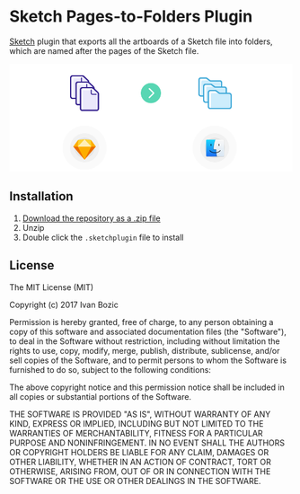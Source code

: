 # Sketch Pages-to-Folders Plugin

[Sketch](https://www.sketchapp.com/) plugin that exports all the artboards of a Sketch file into folders, which are named after the pages of the Sketch file.

![Sketch Pages-to-Folders](/Images/pages-to-folders-hero.png)

## Installation

1. [Download the repository as a .zip file](https://github.com/ivanbozic/sketch-pages-to-folders/zipball/master)
2. Unzip
3. Double click the `.sketchplugin` file to install

## License

The MIT License (MIT)

Copyright (c) 2017 Ivan Bozic

Permission is hereby granted, free of charge, to any person obtaining a copy
of this software and associated documentation files (the "Software"), to deal
in the Software without restriction, including without limitation the rights
to use, copy, modify, merge, publish, distribute, sublicense, and/or sell
copies of the Software, and to permit persons to whom the Software is
furnished to do so, subject to the following conditions:

The above copyright notice and this permission notice shall be included in
all copies or substantial portions of the Software.

THE SOFTWARE IS PROVIDED "AS IS", WITHOUT WARRANTY OF ANY KIND, EXPRESS OR
IMPLIED, INCLUDING BUT NOT LIMITED TO THE WARRANTIES OF MERCHANTABILITY,
FITNESS FOR A PARTICULAR PURPOSE AND NONINFRINGEMENT. IN NO EVENT SHALL THE
AUTHORS OR COPYRIGHT HOLDERS BE LIABLE FOR ANY CLAIM, DAMAGES OR OTHER
LIABILITY, WHETHER IN AN ACTION OF CONTRACT, TORT OR OTHERWISE, ARISING FROM,
OUT OF OR IN CONNECTION WITH THE SOFTWARE OR THE USE OR OTHER DEALINGS IN
THE SOFTWARE.